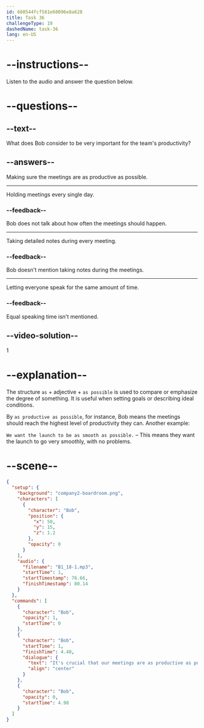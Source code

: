 ```yaml
---
id: 680544fcf581e60096e8a628
title: Task 36
challengeType: 19
dashedName: task-36
lang: en-US
---
```


<!-- (Audio) Bob: It's crucial that our meetings are as productive as possible. -->

# --instructions--

Listen to the audio and answer the question below.

# --questions--

## --text--

What does Bob consider to be very important for the team's productivity?

## --answers--

Making sure the meetings are as productive as possible.

---

Holding meetings every single day.

### --feedback--

Bob does not talk about how often the meetings should happen.

---

Taking detailed notes during every meeting.

### --feedback--

Bob doesn't mention taking notes during the meetings.

---

Letting everyone speak for the same amount of time.

### --feedback--

Equal speaking time isn't mentioned.

## --video-solution--

1

# --explanation--

The structure `as` + adjective + `as possible` is used to compare or emphasize the degree of something. It is useful when setting goals or describing ideal conditions.

By `as productive as possible`, for instance, Bob means the meetings should reach the highest level of productivity they can. Another example:

`We want the launch to be as smooth as possible.` – This means they want the launch to go very smoothly, with no problems.

# --scene--

```json
{
  "setup": {
    "background": "company2-boardroom.png",
    "characters": [
      {
        "character": "Bob",
        "position": {
          "x": 50,
          "y": 15,
          "z": 1.2
        },
        "opacity": 0
      }
    ],
    "audio": {
      "filename": "B1_18-1.mp3",
      "startTime": 1,
      "startTimestamp": 76.66,
      "finishTimestamp": 80.14
    }
  },
  "commands": [
    {
      "character": "Bob",
      "opacity": 1,
      "startTime": 0
    },
    {
      "character": "Bob",
      "startTime": 1,
      "finishTime": 4.48,
      "dialogue": {
        "text": "It's crucial that our meetings are as productive as possible.",
        "align": "center"
      }
    },
    {
      "character": "Bob",
      "opacity": 0,
      "startTime": 4.98
    }
  ]
}
```
